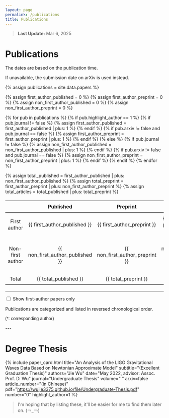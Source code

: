 ```yaml
---
layout: page
permalink: /publications
title: Publications
---
```


<style>
  @font-face {
    font-family: 'ARIAL';
    src: url('/assets/fonts/ARIAL.TTF') format('truetype');
  }
  @font-face {
    font-family: 'ARIALBD';
    src: url('/assets/fonts/ARIALBD.TTF') format('truetype');
  }
  /* li {
    font-family: 'times', serif;
  } */
  /* li {
    font-family: 'ARIALBD', serif;
    font-size: 20px;
  } */
  /* body {
    font-family: 'ARIAL', serif;
  } */
table {
    width: 100%;
    border-collapse: collapse;
    margin: 20px 0;
    text-align: center;
}

th, td {
    border: 0px solid black;
    padding: 8px;
}

th {
    border-top: 1.5px solid black;
    border-bottom: 1.5px solid black; /* 顶部线 */
}

tr:last-child td {
    border-bottom: 1.5px solid black; /* 底部线 */
}
</style>

> **Last Update:** Mar 6, 2025

# Publications

<p style="text-indent: 0;">The dates are based on the publication time.</p>

<p style="text-indent: 0;">If unavailable, the submission date on arXiv is used instead.</p>

<!-- ================================================================================================= -->
<!-- 统计图和表格 -->
<script src="https://cdn.jsdelivr.net/npm/chart.js"></script>
<canvas id="myChart" style="height: 400px;"></canvas> <!-- 设置图的高度 -->
<script>
  function createBarChart(labels, data1, data2) {
    var ctx = document.getElementById('myChart').getContext('2d');
    var myChart = new Chart(ctx, {
        type: 'bar',
        data: {
            labels: labels,
            datasets: [{
                label: 'First author',
                data: data1,  // 第一组数据
                backgroundColor: 'rgba(54, 162, 235, 0.8)', // 第一组颜色
            },
            {
                label: 'All papers',
                data: data2,  // 第二组数据
                backgroundColor: 'rgba(255, 159, 64, 0.8)', // 第二组颜色
            }]
        },
        options: {
            responsive: true,
            scales: {
                y: {
                    beginAtZero: true,
                    ticks: {
                        stepSize: 1, // 只显示整数
                        callback: function(value) {
                            return Number.isInteger(value) ? value : null; // 只显示整数
                        }
                    },
                    title: {
                        display: true,
                        text: 'Number'
                    }
                },
                x: {
                    title: {
                        display: true,
                        text: 'Year'
                    }
                }
            }
        }
    });
  }
</script>
<script>
  createBarChart(
  [2023,2024,2025], 
  [   2,   3,   1],//一作 
  [   2,   3,   3]);//总计
</script>


<!-- =============================================================================================== -->
<!-- 表格 -->
<!-- ----------------------------------------------------------------------------------------------- -->

<!-- |                  | Published | Preprint | Total |
|:----------------:|:---------:|:--------:|:-----:|
|  First author    |     4     |    2     |   6   |
| Non first author |     1     |    0     |   1   |
| Total            |     5     |    2     |   7   | -->


{% assign publications = site.data.papers %}

{% assign first_author_published = 0 %}
{% assign first_author_preprint = 0 %}
{% assign non_first_author_published = 0 %}
{% assign non_first_author_preprint = 0 %}

{% for pub in publications %}
  {% if pub.highlight_author == 1 %}
    {% if pub.journal != false %}
      {% assign first_author_published = first_author_published | plus: 1 %}
    {% endif %}
    {% if pub.arxiv != false and pub.journal == false %}
      {% assign first_author_preprint = first_author_preprint | plus: 1 %}
    {% endif %}
  {% else %}
    {% if pub.journal != false %}
      {% assign non_first_author_published = non_first_author_published | plus: 1 %}
    {% endif %}
    {% if pub.arxiv != false and pub.journal == false %}
      {% assign non_first_author_preprint = non_first_author_preprint | plus: 1 %}
    {% endif %}
  {% endif %}
{% endfor %}

{% assign total_published = first_author_published | plus: non_first_author_published %}
{% assign total_preprint = first_author_preprint | plus: non_first_author_preprint %}
{% assign total_articles = total_published | plus: total_preprint %}

<table>
  <thead>
    <tr>
      <th></th>
      <th>Published</th>
      <th>Preprint</th>
      <th>Total</th>
    </tr>
  </thead>
  <tbody>
    <tr>
      <td>First author</td>
      <td>{{ first_author_published }}</td>
      <td>{{ first_author_preprint }}</td>
      <td>{{ first_author_published | plus: first_author_preprint }}</td>
    </tr>
    <tr>
      <td>Non-first author</td>
      <td>{{ non_first_author_published }}</td>
      <td>{{ non_first_author_preprint }}</td>
      <td>{{ non_first_author_published | plus: non_first_author_preprint }}</td>
    </tr>
    <tr>
      <td>Total</td>
      <td>{{ total_published }}</td>
      <td>{{ total_preprint }}</td>
      <td>{{ total_articles }}</td>
    </tr>
  </tbody>
</table>

<!-- =============================================================================================== -->
<!-- 文章 -->
<!-- ----------------------------------------------------------------------------------------------- -->
---

<style>
  .checkbox-container {
    display: flex;
    align-items: center;
  }
</style>

<div class="checkbox-container">
  <input type="checkbox" id="show-all" onchange="toggleDisplay()">
  <label for="show-all">&nbsp;Show first-author papers only</label>
</div>

<p style="text-indent: 0;">Publications are categorized and listed in reversed chronological order.</p>
<p style="text-indent: 0; font-family: 'ARIAL';">(*: corresponding author)</p>
---

<div id="publications-container"></div>

<script>
  // Liquid 数据转换
  {% raw %}
  const publicationsData = [
    {% for pub in site.data.papers %}
    {
      title: {{ pub.title | jsonify }},
      subtitle: {{ pub.subtitle | jsonify }},
      authors: {{ pub.authors | jsonify }},
      date: {{ pub.date | jsonify }},
      journal: {{ pub.journal | jsonify }},
      journal_link: {{ pub.journal_link | jsonify }},
      volume: {{ pub.volume | jsonify }},
      article_number: {{ pub.article_number | jsonify }},
      arxiv: {{ pub.arxiv | jsonify }},
      pdf: {{ pub.pdf | jsonify }},
      highlight_author: {{ pub.highlight_author | default: 0 }},
      etal: {{ pub.etal | default: 10 }},
      sortable_date: {{ pub.sortable_date | jsonify }}
    }{% unless forloop.last %},{% endunless %}
    {% endfor %}
  ];
  {% endraw %}

  // 分组排序逻辑
  function processData(showFirstAuthor) {
    // 深拷贝原始数据
    let data = JSON.parse(JSON.stringify(publicationsData));
    
    // 过滤数据
    if(showFirstAuthor) {
      data = data.filter(p => p.highlight_author === 1);
    }
    
    // 按日期排序
    data.sort((a, b) => new Date(b.sortable_date) - new Date(a.sortable_date));
    
    // 按年份分组
    const grouped = data.reduce((acc, pub) => {
      const year = pub.sortable_date.split('-')[0];
      acc[year] = acc[year] || [];
      acc[year].push(pub);
      return acc;
    }, {});
    
    // 按年份倒序排序
    return Object.entries(grouped)
      .sort(([a], [b]) => b - a)
      .map(([year, pubs]) => ({ year, pubs }));
  }

  // 渲染函数
  function renderPublications(showFirstAuthor) {
    const container = document.getElementById('publications-container');
    container.innerHTML = '';
    
    const groupedData = processData(showFirstAuthor);
    let totalNumber = groupedData.reduce((sum, group) => sum + group.pubs.length, 0);

    groupedData.forEach(group => {
      // 添加年份标题
      const yearHeader = document.createElement('p');
      yearHeader.style.cssText = `
        text-indent: 0;
        font-size: 36px;
        margin-bottom: 0.61875rem;
        text-rendering: optimizeLegibility;
        line-height: 1;
        margin-top: 0;
        font-family: 'PT Sans Narrow', sans-serif;
        font-weight: 700;
      `;
      yearHeader.textContent = group.year;
      container.appendChild(yearHeader);

      // 添加文章卡片
      group.pubs.forEach(pub => {
        const card = document.createElement('div');
        card.innerHTML = `
          <div class="paper-card">
            <div class="paper-number">#${totalNumber--}</div>
            <h3 class="paper-title">${pub.title}</h3>
            ${pub.subtitle ? `<div class="paper-subtitle">${pub.subtitle}</div>` : ''}
            <div class="paper-authors">
              ${pub.authors.replace(/\*/g, '<sup>*</sup>')}
              ${pub.etal > 0 ? ` et al.` : ''}
            </div>
            <div class="paper-meta">
              <span class="journal">${pub.journal}</span>
              ${pub.volume ? `<span class="volume">${pub.volume}</span>` : ''}
              ${pub.article_number ? ` (${pub.article_number})` : ''}
              <span class="date">${pub.date}</span>
            </div>
            <div class="paper-links">
              ${pub.pdf ? `<a href="${pub.pdf}" class="pdf-link">PDF</a>` : ''}
              ${pub.arxiv ? `<a href="${pub.arxiv}" class="arxiv-link">arXiv</a>` : ''}
            </div>
          </div>
        `;
        container.appendChild(card);
      });

      // 添加分隔线
      container.appendChild(document.createElement('hr'));
    });
  }

  // 切换显示
  function toggleDisplay() {
    const showFirstAuthor = document.getElementById('show-all').checked;
    renderPublications(showFirstAuthor);
  }

  // 初始渲染
  renderPublications(false);
</script>

<!-- =============================================================================================== -->
<!-- 学位论文 -->
<!-- ----------------------------------------------------------------------------------------------- -->
# Degree Thesis

{% include paper_card.html
  title="An Analysis of the LIGO Gravitational Waves Data Based on Newtonian Approximate Model"
  subtitle="(Excellent Graduation Thesis)"
  authors="Jie Wu"
  date="May 2022, advisor: Assoc. Prof. Di Wu"
  journal="Undergraduate Thesis"
  volume=" "
  arxiv=false
  article_number="(in Chinese)"
  pdf="https://wujie3375.github.io/file/Undergraduate-Thesis.pdf"
  number="0"
  highlight_author=1
%}
> I'm hoping that by listing these, it'll be easier for me to find them later on. (￢_￢)